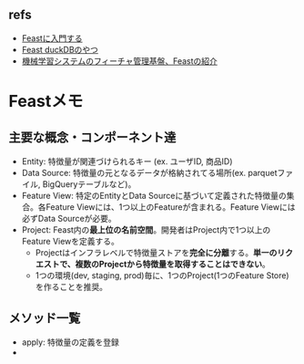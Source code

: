 ## refs

- [Feastに入門する](https://qiita.com/f6wbl6/items/a07493db66512ef22234)
- [Feast duckDBのやつ](https://docs.feast.dev/reference/offline-stores/duckdb)
- [機械学習システムのフィーチャ管理基盤、Feastの紹介](https://recruit.gmo.jp/engineer/jisedai/blog/feast_introduction/)

# Feastメモ

## 主要な概念・コンポーネント達

- Entity: 特徴量が関連づけられるキー (ex. ユーザID, 商品ID)
- Data Source: 特徴量の元となるデータが格納されてる場所(ex. parquetファイル, BigQueryテーブルなど)。
- Feature View: 特定のEntityとData Sourceに基づいて定義された特徴量の集合。各Feature Viewには、1つ以上のFeatureが含まれる。Feature Viewには必ずData Sourceが必要。
- Project: Feast内の**最上位の名前空間**。開発者はProject内で1つ以上のFeature Viewを定義する。
  - Projectはインフラレベルで特徴量ストアを**完全に分離**する。**単一のリクエストで、複数のProjectから特徴量を取得することはできない**。
  - 1つの環境(dev, staging, prod)毎に、1つのProject(1つのFeature Store)を作ることを推奨。


## メソッド一覧

- apply: 特徴量の定義を登録
- 
